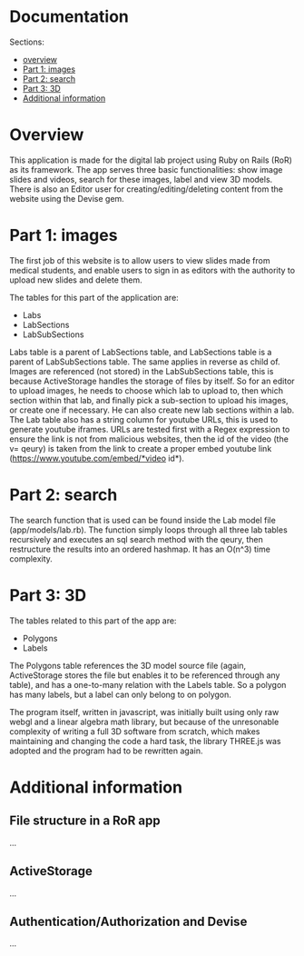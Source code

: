 # Documentation
 Sections:
- [overview](#overview)
- [Part 1: images](#part-1-images)
- [Part 2: search](#part-2-search)
- [Part 3: 3D](#part-3-3d)
- [Additional information](#additional-information)

# Overview
This application is made for the digital lab project using Ruby on Rails (RoR) as its framework. The app serves three basic functionalities: show image slides and videos, search for these images, label and view 3D models. There is also an Editor user for creating/editing/deleting content from the website using the Devise gem.


# Part 1: images
The first job of this website is to allow users to view slides made from medical students, and enable users to sign in as editors with the authority to upload new slides and delete them. 

The tables for this part of the application are:
- Labs
- LabSections
- LabSubSections

Labs table is a parent of LabSections table, and LabSections table is a parent of LabSubSections table. The same applies in reverse as child of. Images are referenced (not stored) in the LabSubSections table, this is because ActiveStorage handles the storage of files by itself. So for an editor to upload images, he needs to choose which lab to upload to, then which section within that lab, and finally pick a sub-section to upload his images, or create one if necessary. He can also create new lab sections within a lab.
The Lab table also has a string column for youtube URLs, this is used to generate youtube iframes. URLs are tested first with a Regex expression to ensure the link is not from malicious websites, then the id of the video (the v= qeury) is taken from the link to create a proper embed youtube link (https://www.youtube.com/embed/*video id*).


# Part 2: search
The search function that is used can be found inside the Lab model file (app/models/lab.rb). The function simply loops through  all three lab tables recursively and executes an sql search method with the qeury, then restructure the results into an ordered hashmap. It has an O(n^3) time complexity.


# Part 3: 3D
The tables related to this part of the app are:
- Polygons
- Labels

The Polygons table references the 3D model source file (again, ActiveStorage stores the file but enables it to be referenced through any table), and has a one-to-many relation with the Labels table. So a polygon has many labels, but a label can only belong to on polygon.

The program itself, written in javascript, was initially built using only raw webgl and a linear algebra math library, but because of the unresonable complexity of writing a full 3D software from scratch, which makes maintaining and changing the code a hard task, the library THREE.js was adopted and the program had to be rewritten again. 


# Additional information
## File structure in a RoR app
...

## ActiveStorage
...

## Authentication/Authorization and Devise
...
